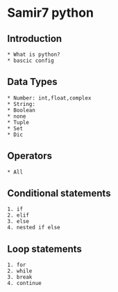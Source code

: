# Samir7 python
## Introduction
    * What is python?
    * bascic config


## Data Types
    * Number: int,float,complex
    * String:
    * Boolean 
    * none
    * Tuple
    * Set
    * Dic

## Operators
    * All

## Conditional statements
    1. if
    2. elif
    3. else
    4. nested if else

## Loop statements
    1. for
    2. while
    3. break
    4. continue
    